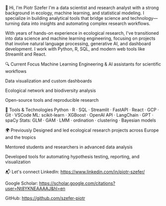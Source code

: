 👋 Hi, I'm Piotr Szefer
I'm a data scientist and research analyst with a strong background in ecology, machine learning, and statistical modeling. I specialize in building analytical tools that bridge science and technology—turning data into insights and automating complex research workflows.

With years of hands-on experience in ecological research, I've transitioned into data science and machine learning engineering, focusing on projects that involve natural language processing, generative AI, and dashboard development. I work with Python, R, SQL, and modern web tools like Streamlit and React.

🔍 Current Focus
Machine Learning Engineering & AI assistants for scientific workflows

Data visualization and custom dashboards

Ecological network and biodiversity analysis

Open-source tools and reproducible research

🧰 Tools & Technologies
Python · R · SQL · Streamlit · FastAPI · React · GCP · Git · VSCode
ML: scikit-learn · XGBoost · OpenAI API · LangChain · GPT · spaCy
Stats: GLM · GAM · LMM · ordination · clustering · Bayesian models

🌍 Previously
Designed and led ecological research projects across Europe and the tropics

Mentored students and researchers in advanced data analysis

Developed tools for automating hypothesis testing, reporting, and visualization

📬 Let's connect
LinkedIn: https://www.linkedin.com/in/piotr-szefer/

Google Scholar: https://scholar.google.com/citations?user=Nt8YKNEAAAAJ&hl=en

GitHub: https://github.com/szefer-piotr
